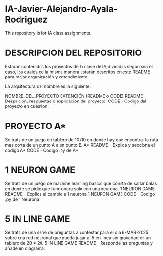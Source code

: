 # IA-Javier-Alejandro-Ayala-Rodriguez
This repository is for IA class assignments.


# DESCRIPCION DEL REPOSITORIO 

Estaran contenidos los proyectos de la clase de IA;divididos según sea el caso, los cuales de la misma manera
estarán descritos en este README para mejor organización y entendimiento. 

La arquitectura del nombre es la siguiente:

NOMBRE_DEL_PROYECTO EXTENCIÓN (README o CODE)
README - Desprición, respuestas o explicacion del proyecto.
CODE   - Codigo del proyecto en cuestion. 


# PROYECTO A* 
Se trata de un juego en tablero de 10x10 en donde hay que encontrar la ruta mas corta de un punto A a un punto B.
A* README - Explica y secciona el codigo 
A* CODE   - Codigo .py de A*

# 1 NEURON GAME
Se trata de un juego de machine learning basico que consta de saltar balas en donde se pidio que funcionara solo con una neurona. 
1 NEURON GAME README - Explica el cambio a 1 neurona
1 NEURON GAME CODE   - Codigo .py de 1 Neurona

# 5 IN LINE GAME
Se trata de una serie de preguntas a contestar para el dia 6-MAR-2025 sobre una red neuronal que pueda jugar al 5 en linea sin gravedad en un tablero de 20 * 20.
5 IN LINE GAME README - Responde las preguntas y añade un diagrama.

